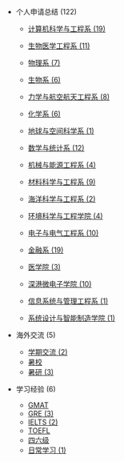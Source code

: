 - 个人申请总结 (122)

  - [计算机科学与工程系 (19)](grad-application/computer-science-and-engineering/README.md)

  - [生物医学工程系 (11)](grad-application/biomedical-engineering/README.md)

  - [物理系 (7)](grad-application/physics/README.md)

  - [生物系 (6)](grad-application/biology/README.md)

  - [力学与航空航天工程系 (8)](grad-application/mechanics-and-aerospace-engineering/README.md)

  - [化学系 (6)](grad-application/chemistry/README.md)

  - [地球与空间科学系 (1)](grad-application/earth-and-space-science/README.md)

  - [数学与统计系 (12)](grad-application/math/README.md)

  - [机械与能源工程系 (4)](grad-application/mechanical-and-energy-engineering/README.md)

  - [材料科学与工程系 (9)](grad-application/materials-science-and-engineering/README.md)

  - [海洋科学与工程系 (2)](grad-application/marine-science-and-engineering/README.md)

  - [环境科学与工程学院 (4)](grad-application/environmental-science-and-engineering/README.md)

  - [电子与电气工程系 (10)](grad-application/electronic-and-electrical-engineering/README.md)

  - [金融系 (19)](grad-application/finance/README.md)

  - [医学院 (3)](grad-application/medicine/README.md)

  - [深港微电子学院 (10)](grad-application/microelectronics/README.md)

  - [信息系统与管理工程系 (1)](grad-application/information-systems-and-management-engineering/README.md)

  - [系统设计与智能制造学院 (1)](grad-application/sdim/README.md)

- 海外交流 (5)

  - [学期交流 (2)](oversea-program/semester-program/README.md)
  - [暑校 ](oversea-program/summer-school/README.md)
  - [暑研 (3)](oversea-program/summer-research/README.md)

- 学习经验 (6)

  - [GMAT ](英语学习/GMAT/README.md)
  - [GRE (3)](英语学习/GRE/README.md)
  - [IELTS (2)](英语学习/IELTS/README.md)
  - [TOEFL ](英语学习/TOEFL/README.md)
  - [四六级 ](英语学习/四六级/README.md)
  - [日常学习 (1) ](英语学习/日常学习/README.md)

